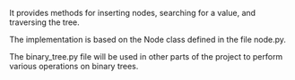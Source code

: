 It provides methods for inserting nodes, searching for a value, and traversing the tree.


The implementation is based on the Node class defined in the file node.py.


The binary_tree.py file will be used in other parts of the project to 
perform various operations on binary trees.
